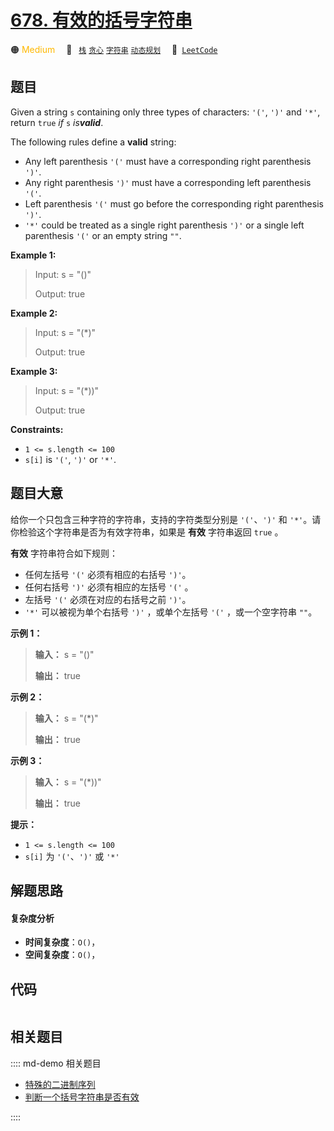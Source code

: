 # [678. 有效的括号字符串](https://leetcode.com/problems/valid-parenthesis-string)

🟠 <font color=#ffb800>Medium</font>&emsp; 🔖&ensp; [`栈`](/leetcode/outline/tag/stack.md) [`贪心`](/leetcode/outline/tag/greedy.md) [`字符串`](/leetcode/outline/tag/string.md) [`动态规划`](/leetcode/outline/tag/dynamic-programming.md)&emsp; 🔗&ensp;[`LeetCode`](https://leetcode.com/problems/valid-parenthesis-string)


## 题目

Given a string `s` containing only three types of characters: `'('`, `')'` and
`'*'`, return `true` _if_ `s` _is**valid**_.

The following rules define a **valid** string:

  * Any left parenthesis `'('` must have a corresponding right parenthesis `')'`.
  * Any right parenthesis `')'` must have a corresponding left parenthesis `'('`.
  * Left parenthesis `'('` must go before the corresponding right parenthesis `')'`.
  * `'*'` could be treated as a single right parenthesis `')'` or a single left parenthesis `'('` or an empty string `""`.



**Example 1:**

> Input: s = "()"
> 
> Output: true

**Example 2:**

> Input: s = "(*)"
> 
> Output: true

**Example 3:**

> Input: s = "(*))"
> 
> Output: true

**Constraints:**

  * `1 <= s.length <= 100`
  * `s[i]` is `'('`, `')'` or `'*'`.


## 题目大意

给你一个只包含三种字符的字符串，支持的字符类型分别是 `'('`、`')'` 和 `'*'`。请你检验这个字符串是否为有效字符串，如果是 **有效**
字符串返回 `true` 。

**有效** 字符串符合如下规则：

  * 任何左括号 `'('` 必须有相应的右括号 `')'`。
  * 任何右括号 `')'` 必须有相应的左括号 `'('` 。
  * 左括号 `'('` 必须在对应的右括号之前 `')'`。
  * `'*'` 可以被视为单个右括号 `')'` ，或单个左括号 `'('` ，或一个空字符串 `""`。



**示例 1：**

> 
> 
> 
> 
> 
> **输入：** s = "()"
> 
> **输出：** true
> 
> 

**示例 2：**

> 
> 
> 
> 
> 
> **输入：** s = "(*)"
> 
> **输出：** true
> 
> 

**示例 3：**

> 
> 
> 
> 
> 
> **输入：** s = "(*))"
> 
> **输出：** true
> 
> 



**提示：**

  * `1 <= s.length <= 100`
  * `s[i]` 为 `'('`、`')'` 或 `'*'`


## 解题思路

#### 复杂度分析

- **时间复杂度**：`O()`，
- **空间复杂度**：`O()`，

## 代码

```javascript

```

## 相关题目

:::: md-demo 相关题目
- [特殊的二进制序列](https://leetcode.com/problems/special-binary-string)
- [判断一个括号字符串是否有效](https://leetcode.com/problems/check-if-a-parentheses-string-can-be-valid)

::::
